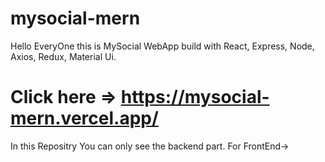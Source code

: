 # mysocial-mern
Hello EveryOne this is MySocial WebApp build with React, Express, Node, Axios, Redux, Material Ui.
# Click here => https://mysocial-mern.vercel.app/
In this Repositry You can only see the backend part.
For FrontEnd-> 
